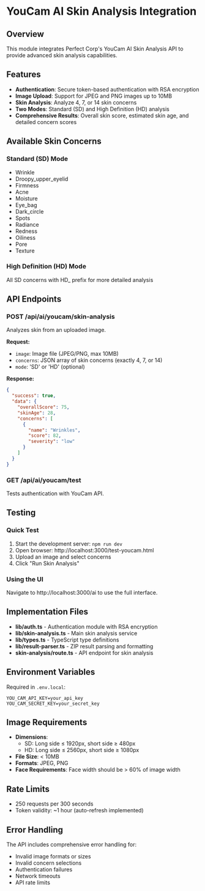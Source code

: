 # YouCam AI Skin Analysis Integration

## Overview
This module integrates Perfect Corp's YouCam AI Skin Analysis API to provide advanced skin analysis capabilities.

## Features
- **Authentication**: Secure token-based authentication with RSA encryption
- **Image Upload**: Support for JPEG and PNG images up to 10MB
- **Skin Analysis**: Analyze 4, 7, or 14 skin concerns
- **Two Modes**: Standard (SD) and High Definition (HD) analysis
- **Comprehensive Results**: Overall skin score, estimated skin age, and detailed concern scores

## Available Skin Concerns

### Standard (SD) Mode
- Wrinkle
- Droopy_upper_eyelid
- Firmness
- Acne
- Moisture
- Eye_bag
- Dark_circle
- Spots
- Radiance
- Redness
- Oiliness
- Pore
- Texture

### High Definition (HD) Mode
All SD concerns with HD_ prefix for more detailed analysis

## API Endpoints

### POST /api/ai/youcam/skin-analysis
Analyzes skin from an uploaded image.

**Request:**
- `image`: Image file (JPEG/PNG, max 10MB)
- `concerns`: JSON array of skin concerns (exactly 4, 7, or 14)
- `mode`: 'SD' or 'HD' (optional)

**Response:**
```json
{
  "success": true,
  "data": {
    "overallScore": 75,
    "skinAge": 28,
    "concerns": [
      {
        "name": "Wrinkles",
        "score": 82,
        "severity": "low"
      }
    ]
  }
}
```

### GET /api/ai/youcam/test
Tests authentication with YouCam API.

## Testing

### Quick Test
1. Start the development server: `npm run dev`
2. Open browser: http://localhost:3000/test-youcam.html
3. Upload an image and select concerns
4. Click "Run Skin Analysis"

### Using the UI
Navigate to http://localhost:3000/ai to use the full interface.

## Implementation Files

- **lib/auth.ts** - Authentication module with RSA encryption
- **lib/skin-analysis.ts** - Main skin analysis service
- **lib/types.ts** - TypeScript type definitions
- **lib/result-parser.ts** - ZIP result parsing and formatting
- **skin-analysis/route.ts** - API endpoint for skin analysis

## Environment Variables

Required in `.env.local`:
```
YOU_CAM_API_KEY=your_api_key
YOU_CAM_SECRET_KEY=your_secret_key
```

## Image Requirements

- **Dimensions**:
  - SD: Long side ≤ 1920px, short side ≥ 480px
  - HD: Long side ≤ 2560px, short side ≥ 1080px
- **File Size**: < 10MB
- **Formats**: JPEG, PNG
- **Face Requirements**: Face width should be > 60% of image width

## Rate Limits
- 250 requests per 300 seconds
- Token validity: ~1 hour (auto-refresh implemented)

## Error Handling
The API includes comprehensive error handling for:
- Invalid image formats or sizes
- Invalid concern selections
- Authentication failures
- Network timeouts
- API rate limits